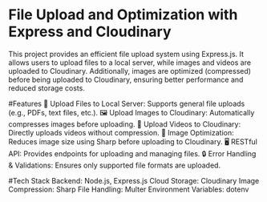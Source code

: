 # File Upload and Optimization with Express and Cloudinary
This project provides an efficient file upload system using Express.js. It allows users to upload files to a local server, while images and videos are uploaded to Cloudinary. Additionally, images are optimized (compressed) before being uploaded to Cloudinary, ensuring better performance and reduced storage costs.

#Features
📂 Upload Files to Local Server: Supports general file uploads (e.g., PDFs, text files, etc.).
🖼️ Upload Images to Cloudinary: Automatically compresses images before uploading.
🎥 Upload Videos to Cloudinary: Directly uploads videos without compression.
🔧 Image Optimization: Reduces image size using Sharp before uploading to Cloudinary.
🖥️ RESTful API: Provides endpoints for uploading and managing files.
🔒 Error Handling & Validations: Ensures only supported file formats are uploaded.

#Tech Stack
Backend: Node.js, Express.js
Cloud Storage: Cloudinary
Image Compression: Sharp
File Handling: Multer
Environment Variables: dotenv
